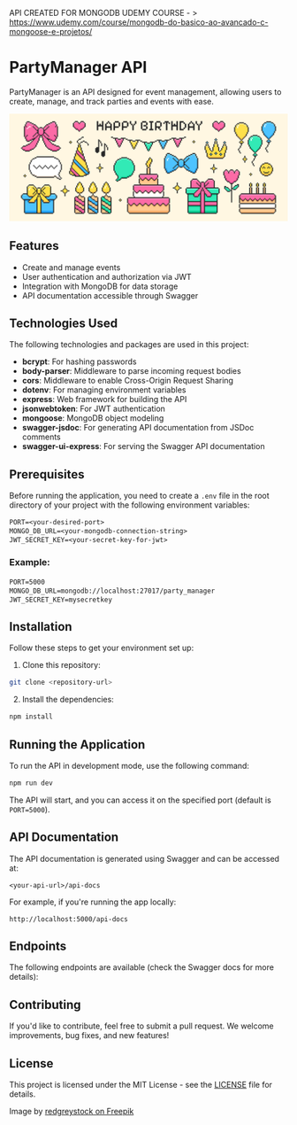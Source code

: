﻿
API CREATED FOR MONGODB UDEMY COURSE - > https://www.udemy.com/course/mongodb-do-basico-ao-avancado-c-mongoose-e-projetos/


# PartyManager API

PartyManager is an API designed for event management, allowing users to create, manage, and track parties and events with ease.

![PartyManager](./public/img/background-image.jpg)

## Features

- Create and manage events
- User authentication and authorization via JWT
- Integration with MongoDB for data storage
- API documentation accessible through Swagger

## Technologies Used

The following technologies and packages are used in this project:

- **bcrypt**: For hashing passwords
- **body-parser**: Middleware to parse incoming request bodies
- **cors**: Middleware to enable Cross-Origin Request Sharing
- **dotenv**: For managing environment variables
- **express**: Web framework for building the API
- **jsonwebtoken**: For JWT authentication
- **mongoose**: MongoDB object modeling
- **swagger-jsdoc**: For generating API documentation from JSDoc comments
- **swagger-ui-express**: For serving the Swagger API documentation

## Prerequisites

Before running the application, you need to create a `.env` file in the root directory of your project with the following environment variables:

```env
PORT=<your-desired-port>
MONGO_DB_URL=<your-mongodb-connection-string>
JWT_SECRET_KEY=<your-secret-key-for-jwt>
```

### Example:

```env
PORT=5000
MONGO_DB_URL=mongodb://localhost:27017/party_manager
JWT_SECRET_KEY=mysecretkey
```

## Installation

Follow these steps to get your environment set up:

1. Clone this repository:

```bash
git clone <repository-url>
```

2. Install the dependencies:

```bash
npm install
```

## Running the Application

To run the API in development mode, use the following command:

```bash
npm run dev
```

The API will start, and you can access it on the specified port (default is `PORT=5000`).

## API Documentation

The API documentation is generated using Swagger and can be accessed at:

```
<your-api-url>/api-docs
```

For example, if you're running the app locally:

```
http://localhost:5000/api-docs
```

## Endpoints

The following endpoints are available (check the Swagger docs for more details):

## Contributing

If you'd like to contribute, feel free to submit a pull request. We welcome improvements, bug fixes, and new features!

## License

This project is licensed under the MIT License - see the [LICENSE](LICENSE) file for details.

Image by [redgreystock on Freepik](https://www.freepik.com/free-vector/pixel-art-happy-birthday-elements-with-y2k-cakes-candles-gift-boxes-ribbon-bows_369889297.htm)
